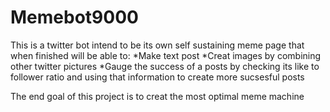 # Memebot9000
This is a twitter bot intend to be its own self sustaining meme page that when finished will be able to:
*Make text post 
*Creat images by combining other twitter pictures
*Gauge the success of a posts by checking its like to follower ratio and using that information to create more sucsesful posts

The end goal of this project is to creat the most optimal meme machine
